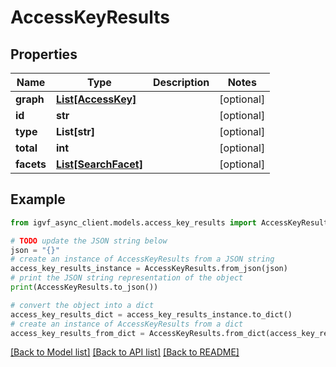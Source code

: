 # AccessKeyResults


## Properties

Name | Type | Description | Notes
------------ | ------------- | ------------- | -------------
**graph** | [**List[AccessKey]**](AccessKey.md) |  | [optional] 
**id** | **str** |  | [optional] 
**type** | **List[str]** |  | [optional] 
**total** | **int** |  | [optional] 
**facets** | [**List[SearchFacet]**](SearchFacet.md) |  | [optional] 

## Example

```python
from igvf_async_client.models.access_key_results import AccessKeyResults

# TODO update the JSON string below
json = "{}"
# create an instance of AccessKeyResults from a JSON string
access_key_results_instance = AccessKeyResults.from_json(json)
# print the JSON string representation of the object
print(AccessKeyResults.to_json())

# convert the object into a dict
access_key_results_dict = access_key_results_instance.to_dict()
# create an instance of AccessKeyResults from a dict
access_key_results_from_dict = AccessKeyResults.from_dict(access_key_results_dict)
```
[[Back to Model list]](../README.md#documentation-for-models) [[Back to API list]](../README.md#documentation-for-api-endpoints) [[Back to README]](../README.md)


